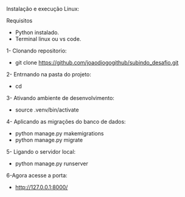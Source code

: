 Instalação e execução Linux:

Requisitos
- Python instalado.
- Terminal linux ou vs code.
   
1- Clonando repositorio:
* git clone https://github.com/joaodiogogithub/subindo_desafio.git

2- Entrnando na pasta do projeto:
* cd   

3- Ativando ambiente de desenvolvimento:
* source .venv/bin/activate

4- Aplicando as migrações do banco de dados:
* python manage.py makemigrations
* python manage.py migrate

5- Ligando o servidor local:
* python manage.py runserver

6-Agora acesse a porta:
* http://127.0.0.1:8000/


